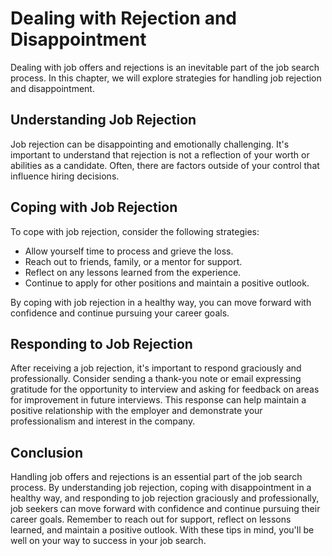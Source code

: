 Dealing with Rejection and Disappointment
=========================================================================================

Dealing with job offers and rejections is an inevitable part of the job search process. In this chapter, we will explore strategies for handling job rejection and disappointment.

Understanding Job Rejection
---------------------------

Job rejection can be disappointing and emotionally challenging. It's important to understand that rejection is not a reflection of your worth or abilities as a candidate. Often, there are factors outside of your control that influence hiring decisions.

Coping with Job Rejection
-------------------------

To cope with job rejection, consider the following strategies:

* Allow yourself time to process and grieve the loss.
* Reach out to friends, family, or a mentor for support.
* Reflect on any lessons learned from the experience.
* Continue to apply for other positions and maintain a positive outlook.

By coping with job rejection in a healthy way, you can move forward with confidence and continue pursuing your career goals.

Responding to Job Rejection
---------------------------

After receiving a job rejection, it's important to respond graciously and professionally. Consider sending a thank-you note or email expressing gratitude for the opportunity to interview and asking for feedback on areas for improvement in future interviews. This response can help maintain a positive relationship with the employer and demonstrate your professionalism and interest in the company.

Conclusion
----------

Handling job offers and rejections is an essential part of the job search process. By understanding job rejection, coping with disappointment in a healthy way, and responding to job rejection graciously and professionally, job seekers can move forward with confidence and continue pursuing their career goals. Remember to reach out for support, reflect on lessons learned, and maintain a positive outlook. With these tips in mind, you'll be well on your way to success in your job search.
